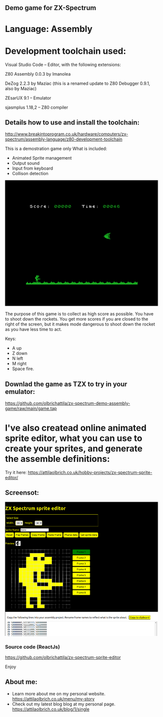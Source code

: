 ## Demo game for ZX-Spectrum

# Language: Assembly

# Development toolchain used:


Visual Studio Code – Editor, with the following extensions:

Z80 Assembly 0.0.3 by Imanolea

DeZog 2.2.3 by Maziac (this is a renamed update to Z80 Debugger 0.9.1, also by Maziac)

ZEsarUX 9.1 – Emulator

sjasmplus 1.18,2 – Z80 compiler


## Details how to use and install the toolchain:

http://www.breakintoprogram.co.uk/hardware/computers/zx-spectrum/assembly-language/z80-development-toolchain


This is a demostration game only
What is included:

- Animated Sprite management
- Output sound
- Input from keyboard
- Collison detection

![Screen](https://github.com/olbrichattila/zx-spectrum-demo-assembly-game/blob/main/game-screen.png?raw=true)

The purpose of this game is to collect as high score as possible. You have to shoot down the rockets. You get more scores if you are closed to the right of the screen, but it makes mode dangerous to shoot down the rocket as you have less time to act.

Keys:

- A up
- Z down
- N left
- M right
- Space fire.

## Downlad the game as TZX to try in your emulator:

https://github.com/olbrichattila/zx-spectrum-demo-assembly-game/raw/main/game.tap

# I've also createad online animated sprite editor, what you can use to create your sprites, and generate the assemble definitions:

Try it here:
https://attilaolbrich.co.uk/hobby-projects/zx-spectrum-sprite-editor/

## Screensot:

![Screen](https://github.com/olbrichattila/zx-spectrum-demo-assembly-game/blob/main/screenshot.png?raw=true)

### Source code (ReactJs)

https://github.com/olbrichattila/zx-spectrum-sprite-editor

Enjoy

## About me:
- Learn more about me on my personal website. https://attilaolbrich.co.uk/menu/my-story
- Check out my latest blog blog at my personal page. https://attilaolbrich.co.uk/blog/1/single
